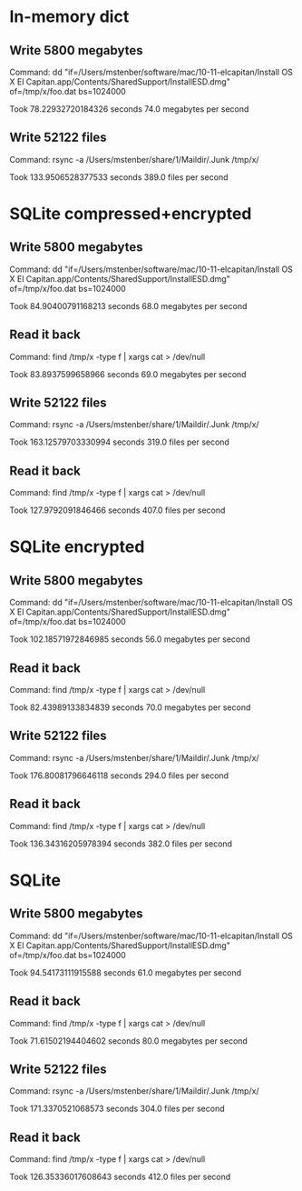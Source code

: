 # In-memory dict
## Write 5800 megabytes
Command: dd "if=/Users/mstenber/software/mac/10-11-elcapitan/Install OS X El Capitan.app/Contents/SharedSupport/InstallESD.dmg" of=/tmp/x/foo.dat bs=1024000

Took 78.22932720184326 seconds
74.0 megabytes per second

## Write 52122 files
Command: rsync -a /Users/mstenber/share/1/Maildir/.Junk /tmp/x/

Took 133.9506528377533 seconds
389.0 files per second

# SQLite compressed+encrypted
## Write 5800 megabytes
Command: dd "if=/Users/mstenber/software/mac/10-11-elcapitan/Install OS X El Capitan.app/Contents/SharedSupport/InstallESD.dmg" of=/tmp/x/foo.dat bs=1024000

Took 84.90400791168213 seconds
68.0 megabytes per second

## Read it back
Command: find /tmp/x -type f | xargs cat > /dev/null

Took 83.8937599658966 seconds
69.0 megabytes per second

## Write 52122 files
Command: rsync -a /Users/mstenber/share/1/Maildir/.Junk /tmp/x/

Took 163.12579703330994 seconds
319.0 files per second

## Read it back
Command: find /tmp/x -type f | xargs cat > /dev/null

Took 127.9792091846466 seconds
407.0 files per second

# SQLite encrypted
## Write 5800 megabytes
Command: dd "if=/Users/mstenber/software/mac/10-11-elcapitan/Install OS X El Capitan.app/Contents/SharedSupport/InstallESD.dmg" of=/tmp/x/foo.dat bs=1024000

Took 102.18571972846985 seconds
56.0 megabytes per second

## Read it back
Command: find /tmp/x -type f | xargs cat > /dev/null

Took 82.43989133834839 seconds
70.0 megabytes per second

## Write 52122 files
Command: rsync -a /Users/mstenber/share/1/Maildir/.Junk /tmp/x/

Took 176.80081796646118 seconds
294.0 files per second

## Read it back
Command: find /tmp/x -type f | xargs cat > /dev/null

Took 136.34316205978394 seconds
382.0 files per second

# SQLite
## Write 5800 megabytes
Command: dd "if=/Users/mstenber/software/mac/10-11-elcapitan/Install OS X El Capitan.app/Contents/SharedSupport/InstallESD.dmg" of=/tmp/x/foo.dat bs=1024000

Took 94.54173111915588 seconds
61.0 megabytes per second

## Read it back
Command: find /tmp/x -type f | xargs cat > /dev/null

Took 71.61502194404602 seconds
80.0 megabytes per second

## Write 52122 files
Command: rsync -a /Users/mstenber/share/1/Maildir/.Junk /tmp/x/

Took 171.3370521068573 seconds
304.0 files per second

## Read it back
Command: find /tmp/x -type f | xargs cat > /dev/null

Took 126.35336017608643 seconds
412.0 files per second

